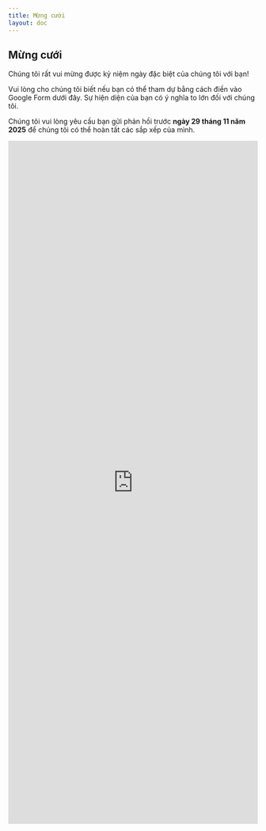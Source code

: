 ```yaml
---
title: Mừng cưới
layout: doc
---
```


## Mừng cưới

Chúng tôi rất vui mừng được kỷ niệm ngày đặc biệt của chúng tôi với bạn!

Vui lòng cho chúng tôi biết nếu bạn có thể tham dự bằng cách điền vào Google Form dưới đây. Sự hiện diện của bạn có ý nghĩa to lớn đối với chúng tôi.

Chúng tôi vui lòng yêu cầu bạn gửi phản hồi trước **ngày 29 tháng 11 năm 2025** để chúng tôi có thể hoàn tất các sắp xếp của mình.

<iframe src="https://docs.google.com/forms/d/e/1FAIpQLSc_ClCpEs5ybKZjQmJ8qLgbppD_9QCslDQXcabpEeNPAqxuAA/viewform?embedded=true" width="100%" height="1381" frameborder="0" marginheight="0" marginwidth="0">Loading…</iframe>